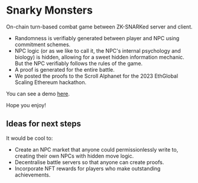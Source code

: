 # Snarky Monsters
On-chain turn-based combat game between ZK-SNARKed server and client.
- Randomness is verifiably generated between player and NPC using commitment schemes.
- NPC logic (or as we like to call it, the NPC's internal psychology and biology) is hidden, allowing for a sweet hidden information mechanic. But the NPC verifiably follows the rules of the game.
- A proof is generated for the entire battle.
- We posted the proofs to the Scroll Alphanet for the 2023 EthGlobal Scaling Ethereum hackathon.

You can see a demo [here](https://youtu.be/r9OE89WkCuE?t=742).

Hope you enjoy!

## Ideas for next steps

It would be cool to:
- Create an NPC market that anyone could permissionlessly write to, creating their own NPCs with hidden move logic.
- Decentralise battle servers so that anyone can create proofs.
- Incorporate NFT rewards for players who make outstanding achievements.


